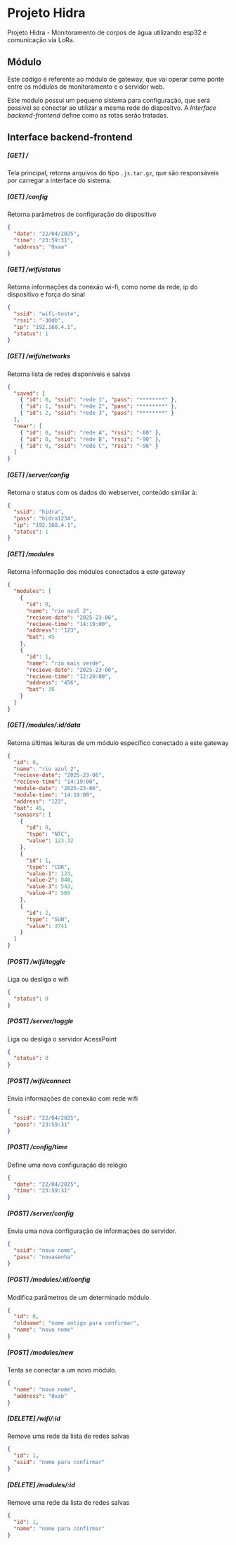 # Projeto Hidra

Projeto Hidra - Monitoramento de corpos de água utilizando esp32 e comunicação via LoRa.

## Módulo

Este código é referente ao módulo de gateway, que vai operar como ponte entre os módulos de monitoramento e o servidor web.

Este módulo possui um pequeno sistema para configuração, que será possível se conectar ao utilizar a mesma rede do dispositvo. A _Interface backend-frontend_ define como as rotas serão tratadas.

## Interface backend-frontend

##### [GET] /

Tela principal, retorna arquivos do tipo `.js.tar.gz`, que são responsáveis por carregar a interface do sistema.

##### [GET] /config

Retorna parâmetros de configuração do dispositivo

```json
{
  "date": "22/04/2025",
  "time": "23:59:31",
  "address": "0xaa"
}
```

##### [GET] /wifi/status

Retorna informações da conexão wi-fi, como nome da rede, ip do dispositivo e força do sinal

```json
{
  "ssid": "wifi-teste",
  "rssi": "-30db",
  "ip": "192.168.4.1",
  "status": 1
}
```

##### [GET] /wifi/networks

Retorna lista de redes disponíveis e salvas

```json
{
  "saved": [
    { "id": 0, "ssid": "rede 1", "pass": "********" },
    { "id": 1, "ssid": "rede 2", "pass": "********" },
    { "id": 2, "ssid": "rede 3", "pass": "********" }
  ],
  "near": [
    { "id": 0, "ssid": "rede A", "rssi": "-80" },
    { "id": 0, "ssid": "rede B", "rssi": "-90" },
    { "id": 0, "ssid": "rede C", "rssi": "-96" }
  ]
}
```

##### [GET] /server/config

Retorna o status com os dados do webserver, conteúdo similar à:

```json
{
  "ssid": "hidra",
  "pass": "hidra1234",
  "ip": "192.168.4.1",
  "status": 1
}
```

##### [GET] /modules

Retorna informação dos módulos conectados a este gateway

```json
{
  "modules": [
    {
      "id": 0,
      "name": "rio azul 2",
      "recieve-date": "2025-23-06",
      "recieve-time": "14:19:00",
      "address": "123",
      "bat": 45
    },
    {
      "id": 1,
      "name": "rio mais verde",
      "recieve-date": "2025-23-06",
      "recieve-time": "12:29:00",
      "address": "456",
      "bat": 36
    }
  ]
}
```

##### [GET] /modules/:id/data

Retorna últimas leituras de um módulo específico conectado a este gateway

```json
{
  "id": 0,
  "name": "rio azul 2",
  "recieve-date": "2025-23-06",
  "recieve-time": "14:19:00",
  "module-date": "2025-23-06",
  "module-time": "14:19:00",
  "address": "123",
  "bat": 45,
  "sensors": [
    {
      "id": 0,
      "type": "NTC",
      "value": 123.32
    },
    {
      "id": 1,
      "type": "COR",
      "value-1": 123,
      "value-2": 848,
      "value-3": 543,
      "value-4": 565
    },
    {
      "id": 2,
      "type": "SUN",
      "value": 3741
    }
  ]
}
```

##### [POST] /wifi/toggle

Liga ou desliga o wifi

```json
{
  "status": 0
}
```

##### [POST] /server/toggle

Liga ou desliga o servidor AcessPoint

```json
{
  "status": 0
}
```

##### [POST] /wifi/connect

Envia informações de conexão com rede wifi

```json
{
  "ssid": "22/04/2025",
  "pass": "23:59:31"
}
```

##### [POST] /config/time

Define uma nova configuração de relógio

```json
{
  "date": "22/04/2025",
  "time": "23:59:31"
}
```

##### [POST] /server/config

Envia uma nova configuração de informações do servidor.

```json
{
  "ssid": "novo nome",
  "pass": "novasenha"
}
```

##### [POST] /modules/:id/config

Modifica parâmetros de um determinado módulo.

```json
{
  "id": 0,
  "oldname": "nome antigo para confirmar",
  "name": "novo nome"
}
```

##### [POST] /modules/new

Tenta se conectar a um novo módulo.

```json
{
  "name": "novo nome",
  "address": "0xab"
}
```

##### [DELETE] /wifi/:id

Remove uma rede da lista de redes salvas

```json
{
  "id": 1,
  "ssid": "nome para confirmar"
}
```

##### [DELETE] /modules/:id

Remove uma rede da lista de redes salvas

```json
{
  "id": 1,
  "name": "nome para confirmar"
}
```
